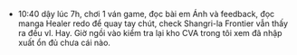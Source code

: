 - 10:40 dậy lúc 7h, chơi 1 ván game, đọc bài em Ánh và feedback, đọc manga Healer redo để quay tay chút, check Shangri-la Frontier vẫn thấy ra đều vl. Hay. Giờ ngồi vào kiểm tra lại kho CVA trong tôi xem đã nhập xuất ổn đủ chưa cái nào.